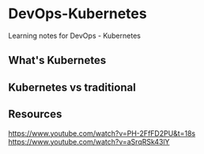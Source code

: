 # DevOps-Kubernetes
Learning notes for DevOps - Kubernetes

## What's Kubernetes


## Kubernetes vs traditional


## Resources
https://www.youtube.com/watch?v=PH-2FfFD2PU&t=18s
https://www.youtube.com/watch?v=aSrqRSk43lY
